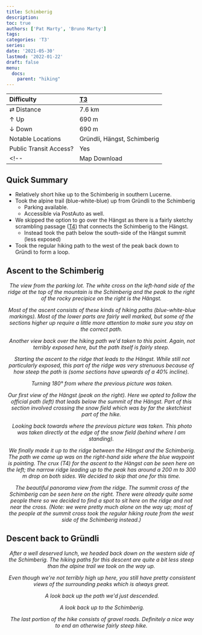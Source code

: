 ```yaml
---
title: Schimberig
description: 
toc: true
authors: ['Pat Marty', 'Bruno Marty']
tags:
categories: 'T3'
series:
date: '2021-05-30'
lastmod: '2022-01-22'
draft: false
menu:
  docs:
    parent: "hiking"
---
```

<link href="../../../style.css" rel="stylesheet"></link>

| Difficulty | [T3](../overview/#wanderskala) |
| :--- | :--- |
| &#8644; Distance | 7.6 km |
| &#8593; Up | 690 m |
| &#8595; Down | 690 m |
| Notable Locations | Gründli, Hängst, Schimberig |
| Public Transit Access? | Yes |
<!-- | Map Download | [PDF](.pdf), [GPX](.gpx) | -->

<!-- <p align="center">
    <img src=".JPG" alt="" class="landscape">
    <em></em>
</p> -->

## Quick Summary

- Relatively short hike up to the <hl>Schimberig</hl>  in southern Lucerne.
- Took the alpine trail (blue-white-blue) up from <hl>Gründli</hl> to the <hl>Schimberig</hl>
  - Parking available.
  - Accessible via PostAuto as well.
- We skipped the option to go over the <hl>Hängst</hl> as there is a fairly sketchy scrambling passage ([T4](../overview/#wanderskala)) that connects the Schimberig to the Hängst.
  - Instead took the path below the south-side of the <hl>Hängst</hl> summit (less exposed)
- Took the regular hiking path to the west of the peak back down to <hl>Gründi</hl> to form a loop.

## Ascent to the Schimberig

<p align="center">
  <img src="IMG_0495.JPG" alt="" class="landscape">
  <em>The view from the parking lot.  The white cross on the left-hand side of the ridge at the top of the mountain is the <hl>Schimberig</hl> and the peak to the right of the rocky precipice on the right is the <hl>Hängst</hl>.</em>
</p>

<p align="center">
  <img src="IMG_0501.JPG" alt="" class="portrait">
  <em>Most of the ascent consists of these kinds of hiking paths (blue-white-blue markings).  Most of the lower parts are fairly well marked, but some of the sections higher up require a little more attention to make sure you stay on the correct path.</em>
</p>

<p align="center">
  <img src="IMG_0506.JPG" alt="" class="portrait">
  <em>Another view back over the hiking path we'd taken to this point.  Again, not terribly exposed here, but the path itself is fairly steep.</em>
</p>

<p align="center">
  <img src="IMG_0532.JPG" alt="" class="portrait">
  <em>Starting the ascent to the ridge that leads to the <hl>Hängst</hl>.  While still not particularly exposed, this part of the ridge was very strenuous because of how steep the path is (some sections have upwards of a 40% incline).</em>
</p>

<p align="center">
  <img src="IMG_0533.JPG" alt="" class="portrait">
  <em>Turning 180° from where the previous picture was taken.</em>
</p>

<p align="center">
  <img src="IMG_0536.JPG" alt="" class="landscape">
  <em>Our first view of the <hl>Hängst</hl> (peak on the right).  Here we opted to follow the official path (left) that leads below the summit of the Hängst.  Part of this section involved crossing the snow field which was by far the sketchiest part of the hike.</em>
</p>

<p align="center">
  <img src="IMG_0538.JPG" alt="" class="portrait">
  <em>Looking back towards where the previous picture was taken.  This photo was taken directly at the edge of the snow field (behind where I am standing).</em>
</p>

<p align="center">
  <img src="IMG_0541.JPG" alt="" class="landscape">
  <em>We finally made it up to the ridge between the <hl>Hängst</hl> and the <hl>Schimberig</hl>.  The path we came up was on the right-hand side where the blue waypoint is pointing.  The crux (T4) for the ascent to the Hängst can be seen here on the left; the narrow ridge leading up to the peak has around a 200 m to 300 m drop on both sides.  We decided to skip that one for this time.</em>
</p>

<p align="center">
  <img src="IMG_0542.JPG" alt="" class="landscape">
  <em>The beautiful panorama view from the ridge.  The summit cross of the <hl>Schimberig</hl> can be seen here on the right.  There were already quite some people there so we decided to find a spot to sit here on the ridge and not near the cross.  (Note: we were pretty much alone on the way up; most of the people at the summit cross took the regular hiking route from the west side of the Schimberig instead.)</em>
</p>

## Descent back to Gründli

<p align="center">
  <img src="IMG_0567.JPG" alt="" class="portrait">
  <em>After a well deserved lunch, we headed back down on the western side of the <hl>Schimberig</hl>.  The hiking paths for this descent are quite a bit less steep than the alpine trail we took on the way up.</em>
</p>

<p align="center">
  <img src="IMG_0571.JPG" alt="" class="landscape">
  <em>Even though we're not terribly high up here, you still have pretty consistent views of the surrounding peaks which is always great.</em>
</p>

<p align="center">
  <img src="IMG_0599.JPG" alt="" class="portrait">
  <em>A look back up the path we'd just descended.</em>
</p>

<p align="center">
  <img src="IMG_0610.JPG" alt="" class="portrait">
  <em>A look back up to the <hl>Schimberig</hl>.</em>
</p>

<p align="center">
  <img src="IMG_0619.JPG" alt="" class="portrait">
  <em>The last portion of the hike consists of gravel roads.  Definitely a nice way to end an otherwise fairly steep hike.</em>
</p>